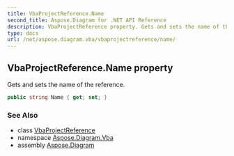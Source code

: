 ```yaml
---
title: VbaProjectReference.Name
second_title: Aspose.Diagram for .NET API Reference
description: VbaProjectReference property. Gets and sets the name of the reference
type: docs
url: /net/aspose.diagram.vba/vbaprojectreference/name/
---
```

## VbaProjectReference.Name property

Gets and sets the name of the reference.

```csharp
public string Name { get; set; }
```

### See Also

* class [VbaProjectReference](../)
* namespace [Aspose.Diagram.Vba](../../vbaprojectreference/)
* assembly [Aspose.Diagram](../../../)


